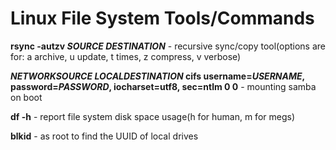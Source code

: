 # Linux File System Tools/Commands


**rsync -autzv _SOURCE_ _DESTINATION_** - recursive sync/copy tool(options are for: a archive, u update, t times, z compress, v verbose)

**_NETWORKSOURCE_       _LOCALDESTINATION_  cifs username=_USERNAME_, password=_PASSWORD_, iocharset=utf8, sec=ntlm 0 0** - mounting samba on boot

**df -h** - report file system disk space usage(h for human, m for megs)

**blkid** - as root to find the UUID of local drives

